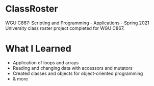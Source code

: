 # ClassRoster
WGU C867: Scripting and Programming - Applications - Spring 2021<br>
University class roster project completed for WGU C867.

# What I Learned
<ul><li>Application of loops and arrays</li>
  <li>Reading and changing data with accessors and mutators</li>
  <li>Created classes and objects for object-oriented programming</li>
  <li>& more</li>
  </ul>
